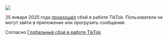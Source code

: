 <!--2025-01-25 07:29:06-->
<div class="yb">
  <div class="rss smaller1 habr"><img src="https://habrastorage.org/getpro/habr/upload_files/3ce/70c/1e3/3ce70c1e335b3fb726e2fa0acb916344.png" /><p>25 января 2025 года <a href="https://downdetector.su/tiktok" rel="noopener noreferrer nofollow">произошёл</a> сбой в работе TikTok. Пользователи не могут зайти в приложение или прогрузить сообщения. </p><p>Согласно <a... <br><a class="light" href="https://habr.com/ru/news/876548/?utm_source=habrahabr&utm_medium=rss&utm_campaign=876548">Глобальный сбой в работе TikTok</a></div>
</div>
